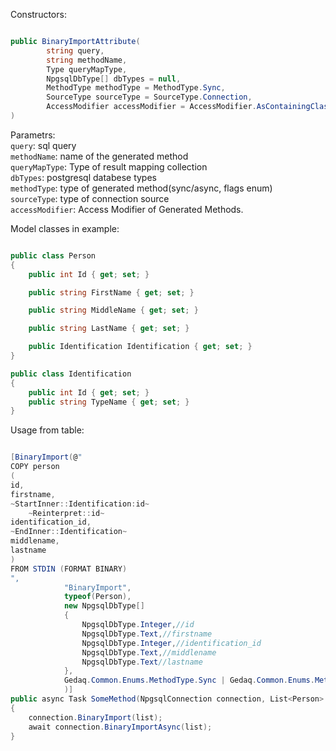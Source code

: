 Constructors:

```C#

public BinaryImportAttribute(
        string query,
        string methodName,
        Type queryMapType,
        NpgsqlDbType[] dbTypes = null,
        MethodType methodType = MethodType.Sync,
        SourceType sourceType = SourceType.Connection,
        AccessModifier accessModifier = AccessModifier.AsContainingClass
)

```
Parametrs:<br>
`query`: sql query<br>
`methodName`: name of the generated method<br>
`queryMapType`: Type of result mapping collection<br>
`dbTypes`: postgresql databese types<br>
`methodType`: type of generated method(sync/async, flags enum)<br>
`sourceType`: type of connection source<br>
`accessModifier`: Access Modifier of Generated Methods.<br>

Model classes in example:
```C#

public class Person
{
    public int Id { get; set; }

    public string FirstName { get; set; }

    public string MiddleName { get; set; }

    public string LastName { get; set; }

    public Identification Identification { get; set; }
}

public class Identification
{
    public int Id { get; set; }
    public string TypeName { get; set; }
}

```

Usage from table:

```C#

[BinaryImport(@"
COPY person 
(
id,
firstname,
~StartInner::Identification:id~
    ~Reinterpret::id~
identification_id,
~EndInner::Identification~
middlename,
lastname
) 
FROM STDIN (FORMAT BINARY)
", 
            "BinaryImport",
            typeof(Person),
            new NpgsqlDbType[] 
            { 
                NpgsqlDbType.Integer,//id
                NpgsqlDbType.Text,//firstname
                NpgsqlDbType.Integer,//identification_id
                NpgsqlDbType.Text,//middlename
                NpgsqlDbType.Text//lastname
            },
            Gedaq.Common.Enums.MethodType.Sync | Gedaq.Common.Enums.MethodType.Async
            )]
public async Task SomeMethod(NpgsqlConnection connection, List<Person> list)
{
    connection.BinaryImport(list);
    await connection.BinaryImportAsync(list);
}
```
